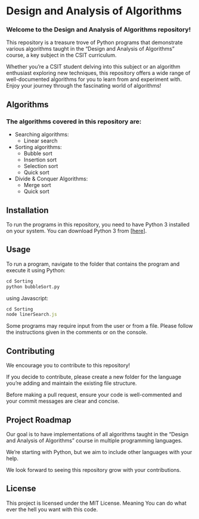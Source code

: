 # Design and Analysis of Algorithms

### Welcome to the **Design and Analysis of Algorithms** repository!

This repository is a treasure trove of Python programs that demonstrate various algorithms taught in the “Design and Analysis of Algorithms” course, a key subject in the CSIT curriculum.

Whether you’re a CSIT student delving into this subject or an algorithm enthusiast exploring new techniques, this repository offers a wide range of well-documented algorithms for you to learn from and experiment with. Enjoy your journey through the fascinating world of algorithms!

## Algorithms

### The algorithms covered in this repository are:

- Searching algorithms:
  - Linear search
- Sorting algorithms:
  - Bubble sort
  - Insertion sort
  - Selection sort
  - Quick sort
- Divide & Conquer Algorithms:
  - Merge sort
  - Quick sort

## Installation

To run the programs in this repository, you need to have Python 3 installed on your system. You can download Python 3 from [<a href="https://www.python.org/downloads/" target="_blank">here</a>].

## Usage

To run a program, navigate to the folder that contains the program and execute it using Python: <br>

```python
cd Sorting
python bubbleSort.py
```

using Javascript: <br>

```javascript
cd Sorting
node linerSearch.js
```

Some programs may require input from the user or from a file. Please follow the instructions given in the comments or on the console.

## Contributing

We encourage you to contribute to this repository!

If you decide to contribute, please create a new folder for the language you’re adding and maintain the existing file structure.

Before making a pull request, ensure your code is well-commented and your commit messages are clear and concise.

## Project Roadmap

Our goal is to have implementations of all algorithms taught in the “Design and Analysis of Algorithms” course in multiple programming languages.

We’re starting with Python, but we aim to include other languages with your help.

We look forward to seeing this repository grow with your contributions.

## License

This project is licensed under the MIT License.
Meaning You can do what ever the hell you want with this code.
